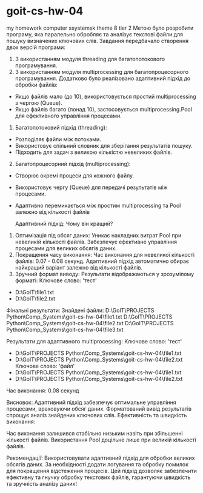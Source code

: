 # goit-cs-hw-04
my homework computer ssystemsk theme 8 tier 2 
Метою було розробити програму, яка паралельно обробляє та аналізує текстові файли для пошуку визначених ключових слів. Завдання передбачало створення двох версій програми:

1. З використанням модуля threading для багатопотокового програмування.
2. З використанням модуля multiprocessing для багатопроцесорного програмування.
Додатково було реалізовано адаптивний підхід до обробки файлів:

 - Якщо файлів мало (до 10), використовується простий multiprocessing з чергою (Queue).
 - Якщо файлів багато (понад 10), застосовується multiprocessing.Pool для ефективного управління процесами.

1. Багатопотоковий підхід (threading):
 - Розподіляє файли між потоками.
 - Використовує спільний словник для зберігання результатів пошуку.
 - Підходить для задач з великою кількістю невеликих файлів.
2. Багатопроцесорний підхід (multiprocessing):
 - Створює окремі процеси для кожного файлу.
 - Використовує чергу (Queue) для передачі результатів між процесами.
 - Адаптивно перемикається між простим multiprocessing та Pool залежно від кількості файлів

   Адаптивний підхід: Чому він кращий?
 1. Оптимізація під обсяг даних:
Уникає накладних витрат Pool при невеликій кількості файлів.
Забезпечує ефективне управління процесами для великих обсягів даних.
 2. Покращення часу виконання:
Час виконання для невеликої кількості файлів: 0.07 - 0.08 секунд.
Адаптивний підхід автоматично обирає найкращий варіант залежно від кількості файлів.
 3. Зручний формат виводу:
Результати відображаються у зрозумілому форматі:
Ключове слово: 'тест'
   - D:\GoIT\file1.txt
   - D:\GoIT\file2.txt
     
Фінальні результати:
Знайдені файли:
D:\GoIT\PROJECTS Python\Comp_Systems\goit-cs-hw-04\file1.txt
D:\GoIT\PROJECTS Python\Comp_Systems\goit-cs-hw-04\file2.txt
D:\GoIT\PROJECTS Python\Comp_Systems\goit-cs-hw-04\file3.txt

Результати для адаптивного multiprocessing:
Ключове слово: 'тест'
   - D:\GoIT\PROJECTS Python\Comp_Systems\goit-cs-hw-04\file1.txt
   - D:\GoIT\PROJECTS Python\Comp_Systems\goit-cs-hw-04\file2.txt
Ключове слово: 'файл'
   - D:\GoIT\PROJECTS Python\Comp_Systems\goit-cs-hw-04\file1.txt
   - D:\GoIT\PROJECTS Python\Comp_Systems\goit-cs-hw-04\file2.txt

Час виконання: 0.08 секунд

Висновок:
 Адаптивний підхід забезпечує оптимальне управління процесами, враховуючи обсяг даних.
 Форматований вивід результатів спрощує аналіз знайдених ключових слів.
 Ефективність та швидкість виконання:

Час виконання залишився стабільно низьким навіть при збільшенні кількості файлів.
Використання Pool доцільне лише при великій кількості файлів.

 Рекомендації:
Використовувати адаптивний підхід для обробки великих обсягів даних.
За необхідності додати логування та обробку помилок для покращення відстеження процесів.
 Цей підхід дозволяє забезпечити ефективну та гнучку обробку текстових файлів, гарантуючи швидкість та зручність аналізу даних! 

